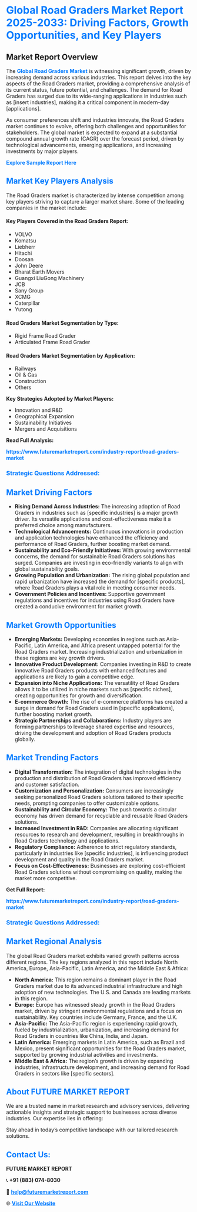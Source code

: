 <h1 style="color: #007BFF;">Global Road Graders Market Report 2025-2033: Driving Factors, Growth Opportunities, and Key Players</h1>

<section id="overview">
<h2>Market Report Overview</h2>
<p>The <a href="https://www.futuremarketreport.com/industry-report/road-graders-market" style="color: #007BFF; text-decoration: none;"><strong>Global Road Graders Market</strong></a> is witnessing significant growth, driven by increasing demand across various industries. This report delves into the key aspects of the Road Graders market, providing a comprehensive analysis of its current status, future potential, and challenges. The demand for Road Graders has surged due to its wide-ranging applications in industries such as [insert industries], making it a critical component in modern-day [applications].</p>
<p>As consumer preferences shift and industries innovate, the Road Graders market continues to evolve, offering both challenges and opportunities for stakeholders. The global market is expected to expand at a substantial compound annual growth rate (CAGR) over the forecast period, driven by technological advancements, emerging applications, and increasing investments by major players.</p>
</section>

<section id="overview">
<p><a href="https://www.futuremarketreport.com/request-sample/reportId=88485" style="color: #007BFF; text-decoration: none;"><strong>Explore Sample Report Here</strong></a></p>
</section>

<section id="key-players">
<h2 style="color: #007BFF;">Market Key Players Analysis</h2>
<p>The Road Graders market is characterized by intense competition among key players striving to capture a larger market share. Some of the leading companies in the market include:</p>
<h4>Key Players Covered in the Road Graders Report:</h4>
<ul><li>VOLVO</li><li>Komatsu</li><li>Liebherr</li><li>Hitachi</li><li>Doosan</li><li>John Deere</li><li>Bharat Earth Movers</li><li>Guangxi LiuGong Machinery</li><li>JCB</li><li>Sany Group</li><li>XCMG</li><li>Caterpillar</li><li>Yutong</li></ul>
<h4>Road Graders Market Segmentation by Type:</h4>
<ul><li>Rigid Frame Road Grader</li><li>Articulated Frame Road Grader</li></ul>

<h4>Road Graders Market Segmentation by Application:</h4>
<ul><li>Railways</li><li>Oil &amp; Gas</li><li>Construction</li><li>Others</li></ul>
<p><strong>Key Strategies Adopted by Market Players:</strong></p>
<ul>
<li>Innovation and R&D</li>
<li>Geographical Expansion</li>
<li>Sustainability Initiatives</li>
<li>Mergers and Acquisitions</li>
</ul>
</section>

<section>
<p><strong>Read Full Analysis: </strong></p><a href="https://www.futuremarketreport.com/industry-report/road-graders-market" style="color: #007BFF; text-decoration: none;"><strong>https://www.futuremarketreport.com/industry-report/road-graders-market</strong></a>
<h3 style="color: #007BFF;">Strategic Questions Addressed:</h3>
</section>

<section id="driving-factors">
<h2 style="color: #007BFF;">Market Driving Factors</h2>
<ul>
<li><strong>Rising Demand Across Industries:</strong> The increasing adoption of Road Graders in industries such as [specific industries] is a major growth driver. Its versatile applications and cost-effectiveness make it a preferred choice among manufacturers.</li>
<li><strong>Technological Advancements:</strong> Continuous innovations in production and application technologies have enhanced the efficiency and performance of Road Graders, further boosting market demand.</li>
<li><strong>Sustainability and Eco-Friendly Initiatives:</strong> With growing environmental concerns, the demand for sustainable Road Graders solutions has surged. Companies are investing in eco-friendly variants to align with global sustainability goals.</li>
<li><strong>Growing Population and Urbanization:</strong> The rising global population and rapid urbanization have increased the demand for [specific products], where Road Graders plays a vital role in meeting consumer needs.</li>
<li><strong>Government Policies and Incentives:</strong> Supportive government regulations and incentives for industries using Road Graders have created a conducive environment for market growth.</li>
</ul>
</section>

<section id="growth-opportunities">
<h2 style="color: #007BFF;">Market Growth Opportunities</h2>
<ul>
<li><strong>Emerging Markets:</strong> Developing economies in regions such as Asia-Pacific, Latin America, and Africa present untapped potential for the Road Graders market. Increasing industrialization and urbanization in these regions are key growth drivers.</li>
<li><strong>Innovative Product Development:</strong> Companies investing in R&D to create innovative Road Graders products with enhanced features and applications are likely to gain a competitive edge.</li>
<li><strong>Expansion into Niche Applications:</strong> The versatility of Road Graders allows it to be utilized in niche markets such as [specific niches], creating opportunities for growth and diversification.</li>
<li><strong>E-commerce Growth:</strong> The rise of e-commerce platforms has created a surge in demand for Road Graders used in [specific applications], further boosting market growth.</li>
<li><strong>Strategic Partnerships and Collaborations:</strong> Industry players are forming partnerships to leverage shared expertise and resources, driving the development and adoption of Road Graders products globally.</li>
</ul>
</section>

<section id="trending-factors">
<h2 style="color: #007BFF;">Market Trending Factors</h2>
<ul>
<li><strong>Digital Transformation:</strong> The integration of digital technologies in the production and distribution of Road Graders has improved efficiency and customer satisfaction.</li>
<li><strong>Customization and Personalization:</strong> Consumers are increasingly seeking personalized Road Graders solutions tailored to their specific needs, prompting companies to offer customizable options.</li>
<li><strong>Sustainability and Circular Economy:</strong> The push towards a circular economy has driven demand for recyclable and reusable Road Graders solutions.</li>
<li><strong>Increased Investment in R&D:</strong> Companies are allocating significant resources to research and development, resulting in breakthroughs in Road Graders technology and applications.</li>
<li><strong>Regulatory Compliance:</strong> Adherence to strict regulatory standards, particularly in industries like [specific industries], is influencing product development and quality in the Road Graders market.</li>
<li><strong>Focus on Cost-Effectiveness:</strong> Businesses are exploring cost-efficient Road Graders solutions without compromising on quality, making the market more competitive.</li>
</ul>
</section>

<section>
<p><strong>Get Full Report: </strong></p><a href="https://www.futuremarketreport.com/industry-report/road-graders-market" style="color: #007BFF; text-decoration: none;"><strong>https://www.futuremarketreport.com/industry-report/road-graders-market</strong></a>
<h3 style="color: #007BFF;">Strategic Questions Addressed:</h3>
</section>


<section id="regional-analysis">
<h2 style="color: #007BFF;">Market Regional Analysis</h2>
<p>The global Road Graders market exhibits varied growth patterns across different regions. The key regions analyzed in this report include North America, Europe, Asia-Pacific, Latin America, and the Middle East & Africa:</p>
<ul>
<li><strong>North America:</strong> This region remains a dominant player in the Road Graders market due to its advanced industrial infrastructure and high adoption of new technologies. The U.S. and Canada are leading markets in this region.</li>
<li><strong>Europe:</strong> Europe has witnessed steady growth in the Road Graders market, driven by stringent environmental regulations and a focus on sustainability. Key countries include Germany, France, and the U.K.</li>
<li><strong>Asia-Pacific:</strong> The Asia-Pacific region is experiencing rapid growth, fueled by industrialization, urbanization, and increasing demand for Road Graders in countries like China, India, and Japan.</li>
<li><strong>Latin America:</strong> Emerging markets in Latin America, such as Brazil and Mexico, present significant opportunities for the Road Graders market, supported by growing industrial activities and investments.</li>
<li><strong>Middle East & Africa:</strong> The region’s growth is driven by expanding industries, infrastructure development, and increasing demand for Road Graders in sectors like [specific sectors].</li>
</ul>
</section>

<footer>
<h2 style="color: #007BFF;">About FUTURE MARKET REPORT</h2>
<p>We are a trusted name in market research and advisory services, delivering actionable insights and strategic support to businesses across diverse industries. Our expertise lies in offering:</p>

<p>Stay ahead in today’s competitive landscape with our tailored research solutions.</p>

<h2 style="color: #007BFF;">Contact Us:</h2>
<p><strong>FUTURE MARKET REPORT</strong></p>
<p>📞 <strong>+91 (883) 074-8030</strong></p>
<p>📧 <strong><a href="mailto:help@futuremarketreport.com" style="color: #007BFF;">help@futuremarketreport.com</a></strong></p>
<p>🌐 <strong><a href="https://www.futuremarketreport.com/" style="color: #007BFF;">Visit Our Website</a></strong></p>
</footer>